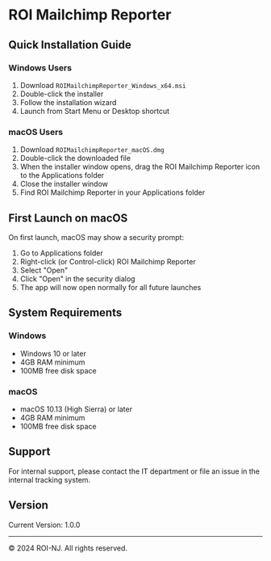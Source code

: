 # ROI Mailchimp Reporter

## Quick Installation Guide

### Windows Users
1. Download `ROIMailchimpReporter_Windows_x64.msi`
2. Double-click the installer
3. Follow the installation wizard
4. Launch from Start Menu or Desktop shortcut

### macOS Users
1. Download `ROIMailchimpReporter_macOS.dmg`
2. Double-click the downloaded file
3. When the installer window opens, drag the ROI Mailchimp Reporter icon to the Applications folder
4. Close the installer window
5. Find ROI Mailchimp Reporter in your Applications folder

## First Launch on macOS
On first launch, macOS may show a security prompt:
1. Go to Applications folder
2. Right-click (or Control-click) ROI Mailchimp Reporter
3. Select "Open"
4. Click "Open" in the security dialog
5. The app will now open normally for all future launches

## System Requirements

### Windows
- Windows 10 or later
- 4GB RAM minimum
- 100MB free disk space

### macOS
- macOS 10.13 (High Sierra) or later
- 4GB RAM minimum
- 100MB free disk space

## Support
For internal support, please contact the IT department or file an issue in the internal tracking system.

## Version
Current Version: 1.0.0

---
© 2024 ROI-NJ. All rights reserved. 